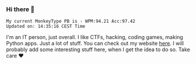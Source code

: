### Hi there 👋
<!-- PB START -->
```
My current MonkeyType PB is - WPM:94.21 Acc:97.42
Updated on: 14:35:16 CEST Time
```
<!-- PB END -->
I'm an IT person, just overall. I like CTFs, hacking, coding games, making Python apps. Just a lot of stuff.
You can check out my website [here](https://skill3472.github.io/).
I will probably add some interesting stuff here, when I get the idea to do so. Take care ❤️

